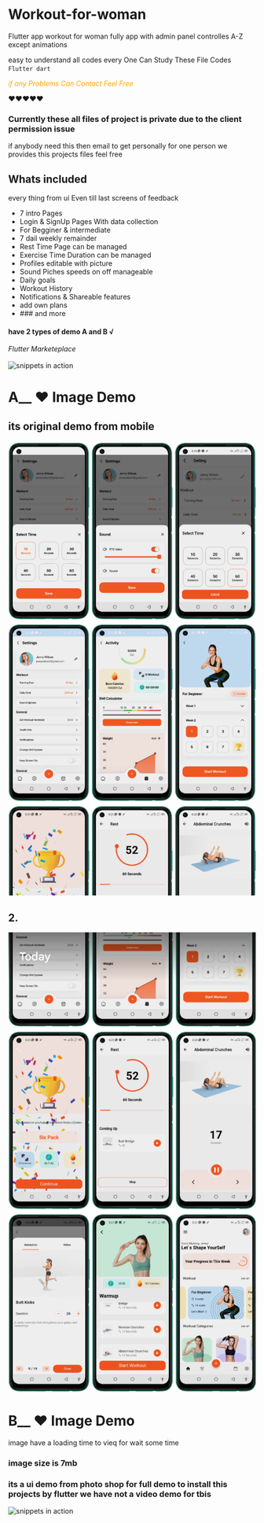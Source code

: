 # Workout-for-woman
Flutter app workout for woman fully app
with admin panel controlles A-Z except animations


easy to understand all codes every One Can Study These File Codes
<code> Flutter dart </code>

<i> <p style="color:orange;"> if any Problems Can Contact Feel Free </p> </i>
❤❤❤❤❤ 

### Currently these all files of project is private due to the client permission issue
 if anybody need this then email to get personally for one person 
 we provides this projects files feel free
 
 ## Whats included 
 every thing from ui Even till last screens of feedback
<ul>
 <li> 7 intro Pages </li>
 <li> Login & SignUp Pages With data collection </li>
 <li> For Begginer & intermediate </li>
 <li> 7 dail weekly remainder </li>
 <li> Rest Time Page can be managed </li>
 <li> Exercise Time Duration can be managed </li>
 <li> Profiles editable with picture </li>
 <li> Sound Piches speeds on off manageable </li>
 <li> Daily goals </li>
 <li> Workout History </li>
 <li> Notifications & Shareable features </li>
 <li> add own plans </li>
 <li> ### and more </li>
 
 </ul>
 
 
 
 
#### have 2 types of demo A and B √
<i> Flutter Marketeplace </i>
<br> </br>
![snippets in action](https://github.com/HassanAmeer/Flutter-Pdf-Extra-All-In-One-Ui/blob/main/loadcat.gif)
 
# A__ ❤ Image Demo
## its original demo from mobile
![snippets in action](https://github.com/HassanAmeer/Workout-for-woman/blob/main/wkoriginal2.png)
## 2. 
![snippets in action](https://github.com/HassanAmeer/Workout-for-woman/blob/main/wkoriginal1.png)





# B__ ❤ Image Demo
image have a loading time to vieq for wait some time
### image size is 7mb
### its a ui demo from photo shop for full demo to install this projects by flutter we have not a video demo for tbis
![snippets in action](https://github.com/HassanAmeer/Workout-for-woman/blob/main/workoutdemotall.jpeg)

